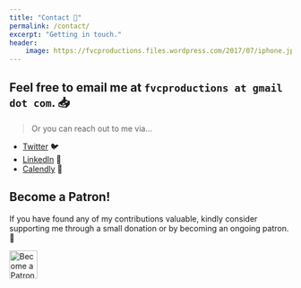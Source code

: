 ```yaml
---
title: "Contact 📨️"
permalink: /contact/
excerpt: "Getting in touch."
header:
    image: https://fvcproductions.files.wordpress.com/2017/07/iphone.jpeg
---
```


## Feel free to email me at `fvcproductions at gmail dot com`. 📥

> Or you can reach out to me via...

- <a href="https://twitter.com/fvcproductions" target="_blank" rel="noopener">Twitter</a> 🐦️
- <a href="https://linkedin.com/in/fvcproductions" target="_blank" rel="noopener">LinkedIn</a> 👥️
- <a href="https://calendly.com/fvcproductions" target="_blank" rel="noopener">Calendly</a> 📅

## Become a Patron!

If you have found any of my contributions valuable, kindly consider supporting me through a small donation or by becoming an ongoing patron. 💛️

<a href="https://www.patreon.com/fvcproductions" target="_blank" rel="noopener"><img src="https://c5.patreon.com/external/logo/become_a_patron_button@2x.png" height="50" alt="Become a Patron!"></a>